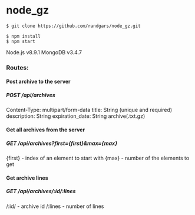 # node_gz

    $ git clone https://github.com/randgars/node_gz.git

    $ npm install
    $ npm start

Node.js v8.9.1
MongoDB v3.4.7

### Routes:
#### Post archive to the server
##### POST /api/archives
Content-Type: multipart/form-data
  title: String (unique and required)
  description: String
  expiration_date: String
  archive(.txt.gz)
  
#### Get all archives from the server
##### GET /api/archives?first={first}&max={max}
{first} - index of an element to start with
{max} - number of the elements to get

#### Get archive lines
##### GET /api/archives/:id/:lines
/:id/ - archive id
/:lines - number of lines
